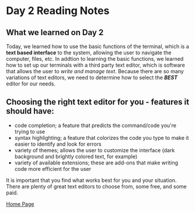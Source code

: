 #  Day 2 Reading Notes

## What we learned on Day 2

Today, we learned how to use the basic functions of the terminal, which is a **text based interface** to the system, allowing the user to navigate the computer, files, etc. In addtion to learning the basic functions, we learned how to set up our terminals with a third party text editor, which is software that allows the user to *write and manage text*. Because there are so many variations of text editors, we need to determine how to select the ***BEST*** editor for our needs.

## Choosing the right text editor for you - features it should have:

- code completion; a feature that predicts the command/code you're trying to use
- syntax highlighting; a feature that colorizes the code you type to make it easier to identify and look for errors
- variety of themes; allows the user to customize the interface (dark background and brightly colored text, for example)
- variety of available extensions; these are add-ons that make writing code more efficient for the user

It is important that you find what works best for you and your situation. There are plenty of great text editors to choose from, some free, and some paid.

[Home Page](index.md)

